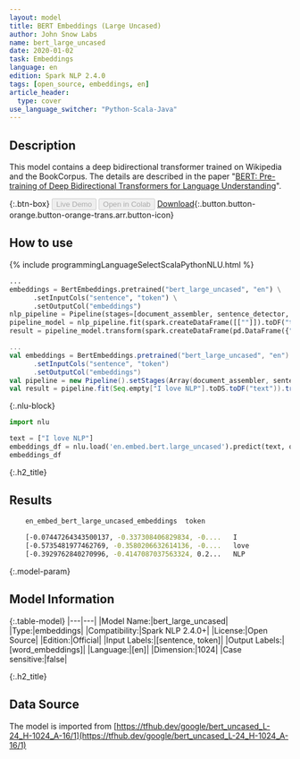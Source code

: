 ```yaml
---
layout: model
title: BERT Embeddings (Large Uncased)
author: John Snow Labs
name: bert_large_uncased
date: 2020-01-02
task: Embeddings
language: en
edition: Spark NLP 2.4.0
tags: [open_source, embeddings, en]
article_header:
  type: cover
use_language_switcher: "Python-Scala-Java"
---
```


## Description
This model contains a deep bidirectional transformer trained on Wikipedia and the BookCorpus. The details are described in the paper "[BERT: Pre-training of Deep Bidirectional Transformers for Language Understanding](https://arxiv.org/abs/1810.04805)".

{:.btn-box}
<button class="button button-orange" disabled>Live Demo</button>
<button class="button button-orange" disabled>Open in Colab</button>
[Download](https://s3.amazonaws.com/auxdata.johnsnowlabs.com/public/models/bert_large_uncased_en_2.4.0_2.4_1580581306683.zip){:.button.button-orange.button-orange-trans.arr.button-icon}

## How to use

<div class="tabs-box" markdown="1">

{% include programmingLanguageSelectScalaPythonNLU.html %}

```python
...
embeddings = BertEmbeddings.pretrained("bert_large_uncased", "en") \
      .setInputCols("sentence", "token") \
      .setOutputCol("embeddings")
nlp_pipeline = Pipeline(stages=[document_assembler, sentence_detector, tokenizer, embeddings])
pipeline_model = nlp_pipeline.fit(spark.createDataFrame([[""]]).toDF("text"))
result = pipeline_model.transform(spark.createDataFrame(pd.DataFrame({"text": ["I love NLP"]})))
```

```scala
...
val embeddings = BertEmbeddings.pretrained("bert_large_uncased", "en")
      .setInputCols("sentence", "token")
      .setOutputCol("embeddings")
val pipeline = new Pipeline().setStages(Array(document_assembler, sentence_detector, tokenizer, embeddings))
val result = pipeline.fit(Seq.empty["I love NLP"].toDS.toDF("text")).transform(data)
```

{:.nlu-block}
```python
import nlu

text = ["I love NLP"]
embeddings_df = nlu.load('en.embed.bert.large_uncased').predict(text, output_level='token')
embeddings_df
```

</div>

{:.h2_title}
## Results
```bash
	en_embed_bert_large_uncased_embeddings	token
	
	[-0.07447264343500137, -0.337308406829834, -0....	I
	[-0.5735481977462769, -0.3580206632614136, -0....	love
	[-0.3929762840270996, -0.4147087037563324, 0.2...	NLP
```

{:.model-param}
## Model Information

{:.table-model}
|---|---|
|Model Name:|bert_large_uncased|
|Type:|embeddings|
|Compatibility:|Spark NLP 2.4.0+|
|License:|Open Source|
|Edition:|Official|
|Input Labels:|[sentence, token]|
|Output Labels:|[word_embeddings]|
|Language:|[en]|
|Dimension:|1024|
|Case sensitive:|false|

{:.h2_title}
## Data Source
The model is imported from [https://tfhub.dev/google/bert_uncased_L-24_H-1024_A-16/1](https://tfhub.dev/google/bert_uncased_L-24_H-1024_A-16/1)
